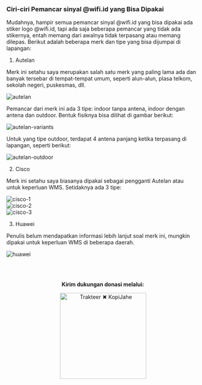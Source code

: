 ### **Ciri-ciri Pemancar sinyal @wifi.id yang Bisa Dipakai**

Mudahnya, hampir semua pemancar sinyal @wifi.id yang bisa dipakai ada stiker logo @wifi.id, tapi ada saja beberapa pemancar yang tidak ada stikernya, entah memang dari awalnya tidak terpasang atau memang dilepas. Berikut adalah beberapa merk dan tipe yang bisa dijumpai di lapangan:

1. Autelan

Merk ini setahu saya merupakan salah satu merk yang paling lama ada dan banyak tersebar di tempat-tempat umum, seperti alun-alun, plasa telkom, sekolah negeri, puskesmas, dll.

![autelan](pics/autelan-1.png)

Pemancar dari merk ini ada 3 tipe: indoor tanpa antena, indoor dengan antena dan outdoor.
Bentuk fisiknya bisa dilihat di gambar berikut:

![autelan-variants](pics/autelan-2.png)

Untuk yang tipe outdoor, terdapat 4 antena panjang ketika terpasang di lapangan, seperti berikut:

![autelan-outdoor](pics/autelan-3.png)

2. Cisco

Merk ini setahu saya biasanya dipakai sebagai pengganti Autelan atau untuk keperluan WMS. Setidaknya ada 3 tipe:

![cisco-1](pics/cisco-1.png)  
![cisco-2](pics/cisco-2.png)  
![cisco-3](pics/cisco-3.png)

3. Huawei

Penulis belum mendapatkan informasi lebih lanjut soal merk ini, mungkin dipakai untuk keperluan WMS di beberapa daerah.

![huawei](pics/huawei-1.png)

<br><br>
<p align="center">
	<b>Kirim dukungan donasi melalui:</b>
</p>
<p align="center">
    <a href="https://trakteer.id/kopijahe"><img src="https://github.com/kopijahe/wifiid-openwrt/blob/master/pics/trakteer-button.svg" alt="Trakteer ✖ KopiJahe" width="225">
</p>